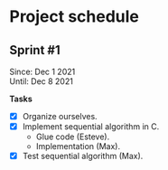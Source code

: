 # Project schedule

## Sprint #1

Since: Dec 1 2021 \
Until: Dec 8 2021

**Tasks**
  - [x] Organize ourselves.
  - [x] Implement sequential algorithm in C.
    - Glue code (Esteve).
    - Implementation (Max).
  - [x] Test sequential algorithm (Max).
